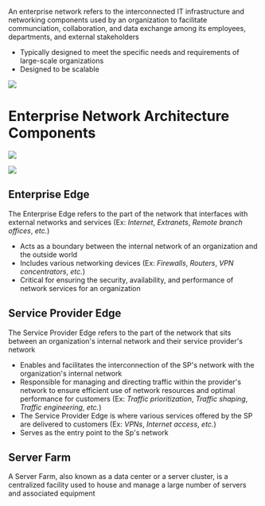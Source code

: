 An enterprise network refers to the interconnected IT infrastructure and networking components used by an organization to facilitate communciation, collaboration, and data exchange among its employees, departments, and external stakeholders

* Typically designed to meet the specific needs and requirements of large-scale organizations
* Designed to be scalable

![](https://github.com/JonmarCorpuz/SecondBrain/blob/main/Assets/Whitespace.png)

# Enterprise Network Architecture Components

![](https://github.com/JonmarCorpuz/SecondBrain/blob/main/Assets/A-Typical-Enterprise-Network-Source.png)

![](https://github.com/JonmarCorpuz/SecondBrain/blob/main/Assets/01fig20_alt.jpg)

## Enterprise Edge

The Enterprise Edge refers to the part of the network that interfaces with external networks and services (Ex: *Internet*, *Extranets*, *Remote branch offices*, *etc.*)

* Acts as a boundary between the internal network of an organization and the outside world
* Includes various networking devices (Ex: *Firewalls*, *Routers*, *VPN concentrators*, *etc.*)
* Critical for ensuring the security, availability, and performance of network services for an organization

## Service Provider Edge

The Service Provider Edge refers to the part of the network that sits between an organization's internal network and their service provider's network

* Enables and facilitates the interconnection of the SP's network with the organization's internal network
* Responsible for managing and directing traffic within the provider's network to ensure efficient use of network resources and optimal performance for customers (Ex: *Traffic prioritization*, *Traffic shaping*, *Traffic engineering*, *etc.*)
* The Service Provider Edge is where various services offered by the SP are delivered to customers (Ex: *VPNs*, *Internet access*, *etc.*)
* Serves as the entry point to the Sp's network

## Server Farm

A Server Farm, also known as a data center or a server cluster, is a centralized facility used to house and manage a large number of servers and associated equipment
